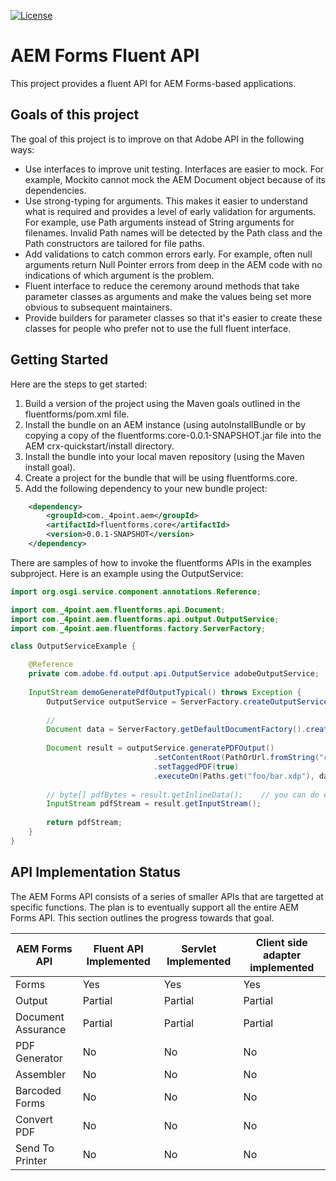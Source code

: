 [![License](https://img.shields.io/badge/License-Apache%202.0-blue.svg)](https://opensource.org/licenses/Apache-2.0)

# AEM Forms Fluent API

This project provides a fluent API for AEM Forms-based applications.

## Goals of this project

The goal of this project is to improve on that Adobe API in the following ways:

* Use interfaces to improve unit testing.  Interfaces are easier to mock.  For example, Mockito cannot mock the AEM Document object because of its dependencies. 
* Use strong-typing for arguments.  This makes it easier to understand what is required and provides a level of early validation for arguments.  For example, use Path arguments instead of String arguments for filenames.  Invalid Path names will be detected by the Path class and the Path constructors are tailored for file paths.
* Add validations to catch common errors early.  For example, often null arguments return Null Pointer errors from deep in the AEM code with no indications of which argument is the problem.
* Fluent interface to reduce the ceremony around methods that take parameter classes as arguments and make the values being set more obvious to subsequent maintainers.
* Provide builders for parameter classes so that it's easier to create these classes for people who prefer not to use the full fluent interface.

## Getting Started

Here are the steps to get started:
1. Build a version of the project using the Maven goals outlined in the fluentforms/pom.xml file.
1. Install the bundle on an AEM instance (using autoInstallBundle or by copying a copy of the fluentforms.core-0.0.1-SNAPSHOT.jar file into the AEM crx-quickstart/install directory.
1. Install the bundle into your local maven repository (using the Maven install goal).
1. Create a project for the bundle that will be using fluentforms.core.
1. Add the following dependency to your new bundle project:

```xml
    <dependency>
        <groupId>com._4point.aem</groupId>
        <artifactId>fluentforms.core</artifactId>
        <version>0.0.1-SNAPSHOT</version>
    </dependency>
```

There are samples of how to invoke the fluentforms APIs in the examples subproject.  Here is an example using the OutputService:

```java
import org.osgi.service.component.annotations.Reference;

import com._4point.aem.fluentforms.api.Document;
import com._4point.aem.fluentforms.api.output.OutputService;
import com._4point.aem.fluentforms.factory.ServerFactory;

class OutputServiceExample {

	@Reference
	private com.adobe.fd.output.api.OutputService adobeOutputService;
	
	InputStream demoGeneratePdfOutputTypical() throws Exception {
		OutputService outputService = ServerFactory.createOutputService(adobeOutputService);
		
		// 
		Document data = ServerFactory.getDefaultDocumentFactory().create(sampleData.getBytes());
		
		Document result = outputService.generatePDFOutput()
								.setContentRoot(PathOrUrl.fromString("crx:/content/dam/formsanddocuments/"))
								.setTaggedPDF(true)
								.executeOn(Paths.get("foo/bar.xdp"), data );
		
		// byte[] pdfBytes = result.getInlineData();	// you can do either of these but not both.
		InputStream pdfStream = result.getInputStream();
		
		return pdfStream;
	}
}
```

## API Implementation Status

The AEM Forms API consists of a series of smaller APIs that are targetted at specific functions.  The plan is to eventually support all the entire AEM Forms API.  This section outlines the progress towards that goal. 

| AEM Forms API | Fluent API Implemented | Servlet Implemented | Client side adapter implemented |
| ------------- | ---------------------- | ------------------- | ------------------------------- |
| Forms | Yes | Yes | Yes |
| Output | Partial | Partial | Partial |
| Document Assurance | Partial | Partial | Partial |
| PDF Generator | No | No | No |
| Assembler | No | No | No |
| Barcoded Forms | No | No | No |
| Convert PDF | No | No | No |
| Send To Printer | No | No | No |


